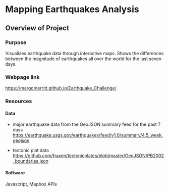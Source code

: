 # Mapping Earthquakes Analysis

## Overview of Project

### Purpose
Visualizes earthquake data through interactive maps. Shows the differences between the magnitude of earthquakes all over the world for the last seven days.


### Webpage link

https://margomerritt.github.io/Earthquake_Challenge/

### Resources
#### Data
* major earthquake data from the GeoJSON summary feed for the past 7 days 
https://earthquake.usgs.gov/earthquakes/feed/v1.0/summary/4.5_week.geojson

* tectonic plat data 
https://github.com/fraxen/tectonicplates/blob/master/GeoJSON/PB2002_boundaries.json

#### Software
Javascript, Mapbox APIs
